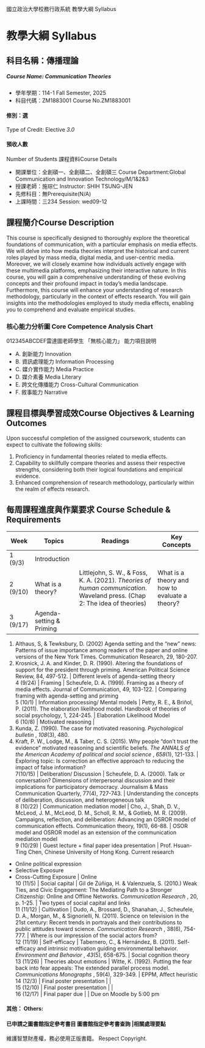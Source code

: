 國立政治大學校務行政系統 教學大綱 Syllabus
# 教學大綱 Syllabus
##  科目名稱：傳播理論
#####  Course Name: Communication Theories
  * 學年學期：114-1 Fall Semester, 2025 
  * 科目代碼：ZM1883001 Course No.ZM1883001
#### 修別：選
Type of Credit: Elective 
_3.0_
#### 預收人數
Number of Students
課程資料Course Details
  * 開課單位：全創碩一、全創碩二、全創碩三 Course Department:Global Communication and Innovation Technology/M/1&2&3 
  * 授課老師：施琮仁 Instructor: SHIH TSUNG-JEN 
  * 先修科目：無Prerequisite(N/A)
  * 上課時間：三234 Session: wed09-12
##  課程簡介Course Description
This course is specifically designed to thoroughly explore the theoretical foundations of communication, with a particular emphasis on media effects. We will delve into how media theories interpret the historical and current roles played by mass media, digital media, and user-centric media. Moreover, we will closely examine how individuals actively engage with these multimedia platforms, emphasizing their interactive nature. In this course, you will gain a comprehensive understanding of these evolving concepts and their profound impact in today’s media landscape. Furthermore, this course will enhance your understanding of research methodology, particularly in the context of effects research. You will gain insights into the methodologies employed to study media effects, enabling you to comprehend and evaluate empirical studies.
###  核心能力分析圖 Core Competence Analysis Chart
012345ABCDEF雷達圖老師學生
「無核心能力」 
能力項目說明
  * A. 創新能力 Innovation
  * B. 資訊處理能力 Information Processing
  * C. 媒介實作能力 Media Practice
  * D. 媒介素養 Media Literary
  * E. 跨文化傳播能力 Cross-Cultural Communication 
  * F. 敘事能力 Narrative
##  課程目標與學習成效Course Objectives & Learning Outcomes 
Upon successful completion of the assigned coursework, students can expect to cultivate the following skills:  
1. Proficiency in fundamental theories related to media effects.  
2. Capability to skillfully compare theories and assess their respective strengths, considering both their logical foundations and empirical evidence.  
3. Enhanced comprehension of research methodology, particularly within the realm of effects research.
##  每周課程進度與作業要求 Course Schedule & Requirements
Week |  Topics |  Readings |  Key Concepts  
---|---|---|---  
1 (9/3) |  Introduction |  |   
2 (9/10) |  What is a theory? |  Littlejohn, S. W., & Foss, K. A. (2021).  _Theories of human communication_. Waveland press. (Chap 2: The idea of theories) |  What is a theory and how to evaluate a theory?  
3 (9/17) |  Agenda-setting & Priming | 
  1. Althaus, S, & Tewksbury, D. (2002) Agenda setting and the “new” news: Patterns of issue importance among readers of the paper and online versions of the New York Times. Communication Research, 29, 180-207.
  2. Krosnick, J. A. and Kinder, D. R. (1990). Altering the foundations of support for the president through priming. American Political Science Review, 84, 497-512.
|  Different levels of agenda-setting theory  
4 (9/24) |  Framing  |  Scheufele, D. A. (1999). Framing as a theory of media effects. Journal of Communication, 49, 103-122. |  Comparing framing with agenda-setting and priming  
5 (10/1) |  Information processing/ Mental models |  Petty, R. E., & Briñol, P. (2011). The elaboration likelihood model. Handbook of theories of social psychology, 1, 224-245. |  Elaboration Likelihood Model  
6 (10/8) |  Motivated reasoning | 
  1. Kunda, Z. (1990). The case for motivated reasoning.  _Psychological bulletin_ ,  _108_(3), 480.
  2. Kraft, P. W., Lodge, M., & Taber, C. S. (2015). Why people “don’t trust the evidence” motivated reasoning and scientific beliefs.  _The ANNALS of the American Academy of political and social science_ ,  _658_(1), 121-133.
|  Exploring topic: Is correction an effective approach to reducing the impact of false information?  
7(10/15) |  Deliberation/ Discussion  |  Scheufele, D. A. (2000). Talk or conversation? Dimensions of interpersonal discussion and their implications for participatory democracy. Journalism & Mass Communication Quarterly, 77(4), 727-743. |  Understanding the concepts of deliberation, discussion, and heterogeneous talk  
8 (10/22) |  Communication mediation model |  Cho, J., Shah, D. V., McLeod, J. M., McLeod, D. M., Scholl, R. M., & Gotlieb, M. R. (2009). Campaigns, reflection, and deliberation: Advancing an OSROR model of communication effects. Communication theory, 19(1), 66-88. |  OSOR model and OSROR model as an extension of the communication mediation model  
9 (10/29) |  Guest lecture + final paper idea presentation |  Prof. Hsuan-Ting Chen, Chinese University of Hong Kong.  Current research
  * Online political expression
  * Selective Exposure
  * Cross-Cutting Exposure
|  Online  
10 (11/5) |  Social capital  |  Gil de Zúñiga, H. & Valenzuela, S. (2010.) Weak Ties, and Civic Engagement: The Mediating Path to a Stronger Citizenship: Online and Offline Networks. _Communication Research_ , 20, p. 1-25. |  Two types of social capital and links  
11 (11/12) |  Cultivation |  Dudo, A., Brossard, D., Shanahan, J., Scheufele, D. A., Morgan, M., & Signorielli, N. (2011). Science on television in the 21st century: Recent trends in portrayals and their contributions to public attitudes toward science. _Communication Research_ , 38(6), 754-777. |  Where is our impression of the social actors from?  
12 (11/19) |  Self-efficacy |  Tabernero, C., & Hernández, B. (2011). Self-efficacy and intrinsic motivation guiding environmental behavior.  _Environment and Behavior_ ,  _43_(5), 658-675. |  Social cognition theory  
13 (11/26) |  Theories about emotions |  Witte, K. (1992). Putting the fear back into fear appeals: The extended parallel process model. _Communications Monographs_ , 59(4), 329-349. |  EPPM, Affect heuristic  
14 (12/3) |  Final poster presentation |  |   
15 (12/10) |  Final poster presentation |  |   
16 (12/17) |  Final paper due |  |  Due on Moodle by 5:00 pm  
####  其他： Others:
####  已申請之圖書館指定參考書目  圖書館指定參考書查詢 |相關處理要點
維護智慧財產權，務必使用正版書籍。 Respect Copyright.